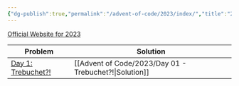```yaml
---
{"dg-publish":true,"permalink":"/advent-of-code/2023/index/","title":"2023"}
---
```



[Official Website for 2023](https://adventofcode.com/2023)

| Problem | Solution |
| ---- | ---- |
| [Day 1: Trebuchet?!](https://adventofcode.com/2023/day/1) | [[Advent of Code/2023/Day 01 - Trebuchet?!\|Solution]] |
